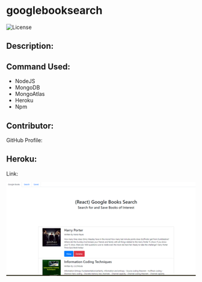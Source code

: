 # googlebooksearch

![License](https://img.shields.io/badge/License-ISC-blue.svg "License Badge")

## Description:

    
## Command Used:
- NodeJS
- MongoDB
- MongoAtlas
- Heroku
- Npm


## Contributor: 
GitHub Profile: 

## Heroku:
Link: 

![](/screenshot.PNG)
